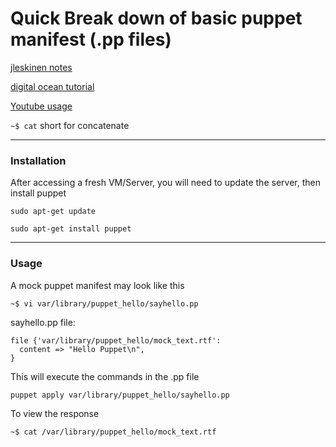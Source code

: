# Quick Break down of basic puppet manifest (.pp files)

[jleskinen notes](https://jussinotes.wordpress.com/2013/04/01/learning-puppet-1-hello-world/)

[digital ocean tutorial](https://www.digitalocean.com/community/tutorials/getting-started-with-puppet-code-manifests-and-modules)

[Youtube usage](https://www.youtube.com/watch?v=1jySLtutfRc)

`~$ cat` short for concatenate
___

### Installation

After accessing a fresh VM/Server, you will need to update the server, then install puppet

`sudo apt-get update`

`sudo apt-get install puppet`

___

### Usage

A mock puppet manifest may look like this

```
~$ vi var/library/puppet_hello/sayhello.pp
```

sayhello.pp file:

```
file {'var/library/puppet_hello/mock_text.rtf':
  content => "Hello Puppet\n",
}
```

This will execute the commands in the .pp file

`puppet apply var/library/puppet_hello/sayhello.pp`

To view the response

`~$ cat /var/library/puppet_hello/mock_text.rtf`

